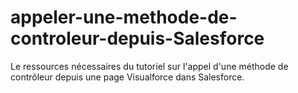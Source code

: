appeler-une-methode-de-controleur-depuis-Salesforce
===================================================

Le ressources nécessaires du tutoriel sur l'appel d'une méthode de contrôleur depuis une page Visualforce dans Salesforce.
